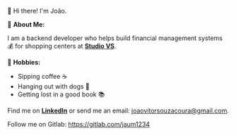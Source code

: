 👋 Hi there! I'm João.

🚀 **About Me:**

I am a backend developer who helps build financial management systems 💰 for shopping centers at [**Studio VS**](https://www.linkedin.com/company/studio-vs/posts/?feedView=all).

🎉 **Hobbies:** 
- Sipping coffee ☕
- Hanging out with dogs 🐶
- Getting lost in a good book 📚    

Find me on [**LinkedIn**](https://www.linkedin.com/in/joao-vitor-de-souza-coura-b435381a9/) or send me an email: joaovitorsouzacoura@gmail.com.

Follow me on Gitlab: https://gitlab.com/jaum1234
